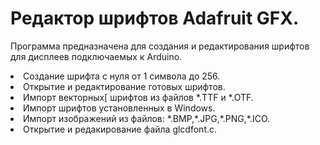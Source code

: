 # Редактор шрифтов Adafruit GFX.
Программа предназначена для создания и редактирования шрифтов для дисплеев подключаемых к Arduino.
<li> Создание шрифта с нуля от 1 символа до 256.</li>
<li> Открытие и редактирование готовых шрифтов.</li>
<li> Импорт векторных[ шрифтов из файлов *.TTF и *.OTF.</li>
<li> Импорт шрифтов установленных в Windows.</li>
<li> Импорт изображений из файлов: *.BMP,*.JPG,*.PNG,*.ICO.</li>
<li> Открытие и редакирование файла glcdfont.c.</li>

